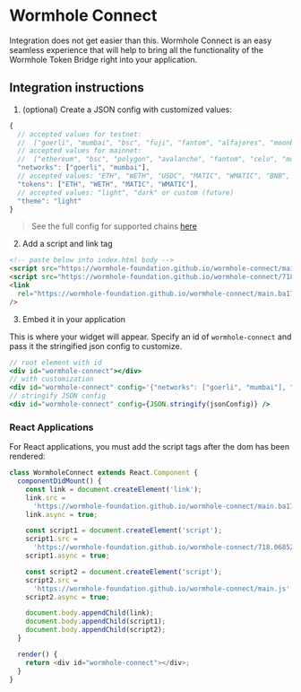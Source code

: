 # Wormhole Connect

Integration does not get easier than this. Wormhole Connect is an easy seamless experience that will help to bring all the functionality of the Wormhole Token Bridge right into your application.

## Integration instructions

1. (optional) Create a JSON config with customized values:

```ts
{
  // accepted values for testnet:
  //  ["goerli", "mumbai", "bsc", "fuji", "fantom", "alfajores", "moonbasealpha", "solana", "sui", "aptos", "sei", "arbitrumgoerli", "optimismgoerli", "basegoerli"]
  // accepted values for mainnet:
  //  ["ethereum", "bsc", "polygon", "avalanche", "fantom", "celo", "moonbeam", "solana", "sui", "aptos", "arbitrum", "optimism", "base"]
  "networks": ["goerli", "mumbai"],
  // accepted values: "ETH", "WETH", "USDC", "MATIC", "WMATIC", "BNB", "WBNB", "AVAX", "WAVAX", "FTM", "WFTM", "CELO
  "tokens": ["ETH", "WETH", "MATIC", "WMATIC"],
  // accepted values: "light", "dark" or custom (future)
  "theme": "light"
}
```

> See the full config for supported chains [here](https://github.com/wormhole-foundation/wormhole-connect/tree/development/wormhole-connect/src/config)

2. Add a script and link tag

```html
<!-- paste below into index.html body -->
<script src="https://wormhole-foundation.github.io/wormhole-connect/main.js"></script>
<script src="https://wormhole-foundation.github.io/wormhole-connect/718.06852233.chunk.js"></script>
<link
  rel="https://wormhole-foundation.github.io/wormhole-connect/main.ba17183d.css"
/>
```

3. Embed it in your application

This is where your widget will appear. Specify an id of `wormhole-connect` and pass it the stringified json config to customize.

```jsx
// root element with id
<div id="wormhole-connect"></div>
// with customization
<div id="wormhole-connect" config='{"networks": ["goerli", "mumbai"], "tokens": ["ETH", "WETH", "MATIC", "WMATIC"], "theme": "light"}'></div>
// stringify JSON config
<div id="wormhole-connect" config={JSON.stringify(jsonConfig)} />
```

### React Applications

For React applications, you must add the script tags after the dom has been rendered:

```ts
class WormholeConnect extends React.Component {
  componentDidMount() {
    const link = document.createElement('link');
    link.src =
      'https://wormhole-foundation.github.io/wormhole-connect/main.ba17183d.css';
    link.async = true;

    const script1 = document.createElement('script');
    script1.src =
      'https://wormhole-foundation.github.io/wormhole-connect/718.06852233.chunk.js';
    script1.async = true;

    const script2 = document.createElement('script');
    script2.src =
      'https://wormhole-foundation.github.io/wormhole-connect/main.js';
    script2.async = true;

    document.body.appendChild(link);
    document.body.appendChild(script1);
    document.body.appendChild(script2);
  }

  render() {
    return <div id="wormhole-connect"></div>;
  }
}
```
